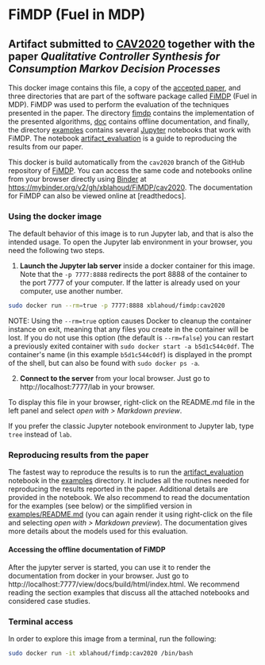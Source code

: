 # FiMDP (Fuel in MDP)
## Artifact submitted to [CAV2020] together with the paper _Qualitative Controller Synthesis for Consumption Markov Decision Processes_

This docker image contains this file, a copy of the [accepted paper](cav2020_paper233.pdf), and three directories that are part of the software package called [FiMDP] (Fuel in MDP). FiMDP was used to perform the evaluation of the techniques presented in the paper. The directory [fimdp](fimdp) contains the implementation of the presented algorithms, [doc](doc) contains offline documentation, and finally, the directory [examples](examples) contains several [Jupyter] notebooks that work with FiMDP. The notebook [artifact_evaluation](artifact_evaluation.ipynb) is a guide to reproducing the results from our paper.

This docker is build automatically from the `cav2020` branch of the GitHub repository of [FiMDP]. You can access the same code and notebooks online from your browser directly using [Binder] at https://mybinder.org/v2/gh/xblahoud/FiMDP/cav2020. The documentation for FiMDP can also be viewed online at [readthedocs].

### Using the docker image
The default behavior of this image is to run Jupyter lab, and that is also the intended usage. To open the Jupyter lab environment in your browser, you need the following two steps.

1. **Launch the Jupyter lab server** inside a docker container for this image.  Note that the `-p 7777:8888` redirects the port 8888 of the container to the port 7777 of your computer. If the latter is already used on your computer, use another number.

```sh
sudo docker run --rm=true -p 7777:8888 xblahoud/fimdp:cav2020
```

NOTE: Using the `--rm=true` option causes Docker to cleanup the container instance on exit, meaning that any files you create in the container will be lost. If you do not use this option (the default is `--rm=false`) you can restart a previously exited container with `sudo docker start -a b5d1c544c0df`. The container's name (in this example `b5d1c544c0df`) is displayed in the prompt of the shell, but can also be found with `sudo docker ps -a`.

2. **Connect to the server** from your local browser. Just go to http://localhost:7777/lab in your browser.


To display this file in your browser, right-click on the README.md file in the left panel and select _open with > Markdown preview_.

If you prefer the classic Jupyter notebook environment to Jupyter lab, type `tree` instead of `lab`.

### Reproducing results from the paper
The fastest way to reproduce the results is to run the [artifact_evaluation](examples/artifact_evaluation.ipynb) notebook in the [examples](examples) directory. It includes all the routines needed for reproducing the results reported in the paper. Additional details are provided in the notebook. We also recommend to read the documentation for the examples (see below) or the simplified version in [examples/README.md](examples/README.md) (you can again render it using right-click on the file and selecting _open with > Markdown preview_). The documentation gives more details about the models used for this evaluation.

#### Accessing the offline documentation of FiMDP
After the jupyter server is started, you can use it to render the documentation from docker in your browser. Just go to http://localhost:7777/view/docs/build/html/index.html. We recommend reading the section examples that discuss all the attached notebooks and considered case studies.

### Terminal access
In order to explore this image from a terminal, run the following:

```sh
sudo docker run -it xblahoud/fimdp:cav2020 /bin/bash
```

[CAV2020]: http://i-cav.org/2020/
[FiMDP]: https://github.com/xblahoud/FiMDP
[readthedocs.org]: https://fimdp.readthedocs.io/en/latest/
[Jupyter]: https://jupyter.org
[Binder]: https://mybinder.org